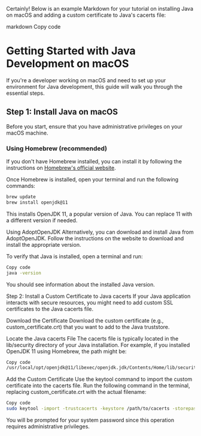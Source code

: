 Certainly! Below is an example Markdown for your tutorial on installing Java on macOS and adding a custom certificate to Java's cacerts file:

markdown
Copy code
# Getting Started with Java Development on macOS

If you're a developer working on macOS and need to set up your environment for Java development, this guide will walk you through the essential steps.

## Step 1: Install Java on macOS

Before you start, ensure that you have administrative privileges on your macOS machine.

### Using Homebrew (recommended)

If you don't have Homebrew installed, you can install it by following the instructions on [Homebrew's official website](https://brew.sh/).

Once Homebrew is installed, open your terminal and run the following commands:

```bash
brew update
brew install openjdk@11
```
This installs OpenJDK 11, a popular version of Java. You can replace 11 with a different version if needed.

Using AdoptOpenJDK
Alternatively, you can download and install Java from AdoptOpenJDK. Follow the instructions on the website to download and install the appropriate version.

To verify that Java is installed, open a terminal and run:

```bash
Copy code
java -version
```
You should see information about the installed Java version.

Step 2: Install a Custom Certificate to Java cacerts
If your Java application interacts with secure resources, you might need to add custom SSL certificates to the Java cacerts file.

Download the Certificate
Download the custom certificate (e.g., custom_certificate.crt) that you want to add to the Java truststore.

Locate the Java cacerts File
The cacerts file is typically located in the lib/security directory of your Java installation. For example, if you installed OpenJDK 11 using Homebrew, the path might be:

```bash
Copy code
/usr/local/opt/openjdk@11/libexec/openjdk.jdk/Contents/Home/lib/security/cacerts
```
Add the Custom Certificate
Use the keytool command to import the custom certificate into the cacerts file. Run the following command in the terminal, replacing custom_certificate.crt with the actual filename:

```bash
Copy code
sudo keytool -import -trustcacerts -keystore /path/to/cacerts -storepass changeit -alias custom_certificate_alias -file /path/to/custom_certificate.crt
```
You will be prompted for your system password since this operation requires administrative privileges.
